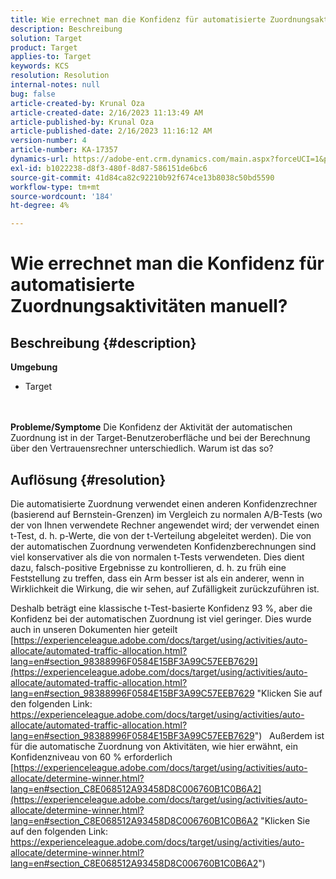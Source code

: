 ```yaml
---
title: Wie errechnet man die Konfidenz für automatisierte Zuordnungsaktivitäten manuell?
description: Beschreibung
solution: Target
product: Target
applies-to: Target
keywords: KCS
resolution: Resolution
internal-notes: null
bug: false
article-created-by: Krunal Oza
article-created-date: 2/16/2023 11:13:49 AM
article-published-by: Krunal Oza
article-published-date: 2/16/2023 11:16:12 AM
version-number: 4
article-number: KA-17357
dynamics-url: https://adobe-ent.crm.dynamics.com/main.aspx?forceUCI=1&pagetype=entityrecord&etn=knowledgearticle&id=de4027f9-eaad-ed11-aad1-6045bd006793
exl-id: b1022238-d8f3-480f-8d87-586151de6bc6
source-git-commit: 41d84ca82c92210b92f674ce13b8038c50bd5590
workflow-type: tm+mt
source-wordcount: '184'
ht-degree: 4%

---
```


# Wie errechnet man die Konfidenz für automatisierte Zuordnungsaktivitäten manuell?

## Beschreibung {#description}

<b>Umgebung</b>
- Target

<br> <br><b>Probleme/Symptome</b>
Die Konfidenz der Aktivität der automatischen Zuordnung ist in der Target-Benutzeroberfläche und bei der Berechnung über den Vertrauensrechner unterschiedlich. Warum ist das so?


## Auflösung {#resolution}


Die automatisierte Zuordnung verwendet einen anderen Konfidenzrechner (basierend auf Bernstein-Grenzen) im Vergleich zu normalen A/B-Tests (wo der von Ihnen verwendete Rechner angewendet wird; der verwendet einen t-Test, d. h. p-Werte, die von der t-Verteilung abgeleitet werden).
Die von der automatischen Zuordnung verwendeten Konfidenzberechnungen sind viel konservativer als die von normalen t-Tests verwendeten. Dies dient dazu, falsch-positive Ergebnisse zu kontrollieren, d. h. zu früh eine Feststellung zu treffen, dass ein Arm besser ist als ein anderer, wenn in Wirklichkeit die Wirkung, die wir sehen, auf Zufälligkeit zurückzuführen ist.

Deshalb beträgt eine klassische t-Test-basierte Konfidenz 93 %, aber die Konfidenz bei der automatischen Zuordnung ist viel geringer. Dies wurde auch in unseren Dokumenten hier geteilt  [https://experienceleague.adobe.com/docs/target/using/activities/auto-allocate/automated-traffic-allocation.html?lang=en#section_98388996F0584E15BF3A99C57EEB7629](https://experienceleague.adobe.com/docs/target/using/activities/auto-allocate/automated-traffic-allocation.html?lang=en#section_98388996F0584E15BF3A99C57EEB7629 "Klicken Sie auf den folgenden Link: https://experienceleague.adobe.com/docs/target/using/activities/auto-allocate/automated-traffic-allocation.html?lang=en#section_98388996F0584E15BF3A99C57EEB7629")
 
Außerdem ist für die automatische Zuordnung von Aktivitäten, wie hier erwähnt, ein Konfidenzniveau von 60 % erforderlich  [https://experienceleague.adobe.com/docs/target/using/activities/auto-allocate/determine-winner.html?lang=en#section_C8E068512A93458D8C006760B1C0B6A2](https://experienceleague.adobe.com/docs/target/using/activities/auto-allocate/determine-winner.html?lang=en#section_C8E068512A93458D8C006760B1C0B6A2 "Klicken Sie auf den folgenden Link: https://experienceleague.adobe.com/docs/target/using/activities/auto-allocate/determine-winner.html?lang=en#section_C8E068512A93458D8C006760B1C0B6A2")
<br>
